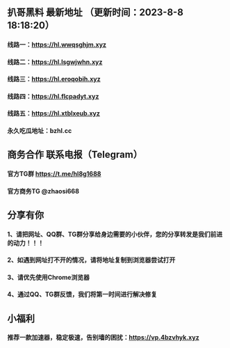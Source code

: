 ## 扒哥黑料 最新地址 （更新时间：2023-8-8 18:18:20）
#### 线路一：https://hl.wwqsghjm.xyz
#### 线路二：https://hl.lsgwjwhn.xyz
#### 线路三：https://hl.eroqobih.xyz
#### 线路四：https://hl.flcpadyt.xyz
#### 线路五：https://hl.xtblxeub.xyz
#### 永久吃瓜地址：bzhl.cc

## 商务合作 联系电报（Telegram）
#### 官方TG群 https://t.me/hl8g1688
#### 官方商务TG @zhaosi668

## 分享有你
#### 1、请把网址、QQ群、TG群分享给身边需要的小伙伴，您的分享转发是我们前进的动力！！！
#### 2、如遇到网址打不开的情况，请将地址复制到浏览器尝试打开
#### 3、请优先使用Chrome浏览器
#### 4、通过QQ、TG群反馈，我们将第一时间进行解决修复

## 小福利
#### 推荐一款加速器，稳定极速，告别墙的困扰：https://vp.4bzvhyk.xyz
